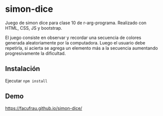 # simon-dice
 Juego de simon dice para clase 10 de r-arg-programa. Realizado con HTML, CSS, JS y bootstrap.
 
 El juego consiste en observar y recordar una secuencia de colores generada aleatoriamente por la computadora. Luego el usuario debe repetirla, si acierta se agrega un elemento más a la secuencia aumentando progresivamente la dificultad.
## Instalación
Ejecutar `npm install`
## Demo
https://facufrau.github.io/simon-dice/
